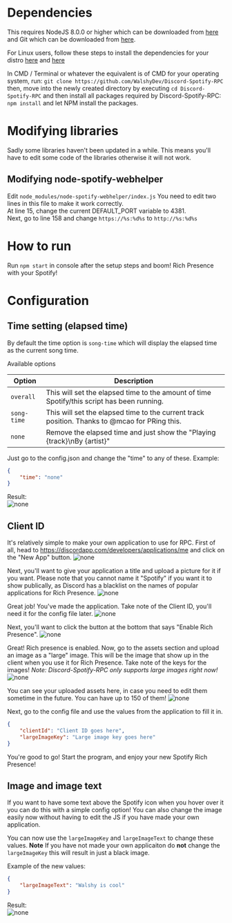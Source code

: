 # Dependencies
This requires NodeJS 8.0.0 or higher which can be downloaded from [here](https://nodejs.org/en/download/) and Git which can be downloaded from [here](https://git-scm.com/).

For Linux users, follow these steps to install the dependencies for your distro [here](https://git-scm.com/download/linux) and [here](https://nodejs.org/en/download/package-manager/)

In CMD / Terminal or whatever the equivalent is of CMD for your operating system, run: `git clone https://github.com/WalshyDev/Discord-Spotify-RPC` then, move into the newly created directory by executing `cd Discord-Spotify-RPC` and then install all packages required by Discord-Spotify-RPC: `npm install` and let NPM install the packages.

# Modifying libraries
Sadly some libraries haven't been updated in a while. This means you'll have to edit some code of the libraries otherwise it will not work.

## Modifying node-spotify-webhelper
Edit `node_modules/node-spotify-webhelper/index.js`
You need to edit two lines in this file to make it work correctly.  
At line 15, change the current DEFAULT_PORT variable to 4381.  
Next, go to line 158 and change `https://%s:%d%s` to `http://%s:%d%s`

# How to run
Run `npm start` in console after the setup steps and boom! Rich Presence with your Spotify!

# Configuration

## Time setting (elapsed time)
By default the time option is `song-time` which will display the elapsed time as the current song time.

Available options  

| Option | Description |
| --- | --- |
| `overall` | This will set the elapsed time to the amount of time Spotify/this script has been running. |
| `song-time` | This will set the elapsed time to the current track position. Thanks to @mcao for PRing this. |
| `none` | Remove the elapsed time and just show the "Playing {track}\nBy {artist}" |

Just go to the config.json and change the "time" to any of these.
Example:
```json
{
    "time": "none"
}
```
Result:  
![none](https://bots.are-pretty.sexy/4eae08.png)

## Client ID
It's relatively simple to make your own application to use for RPC. First of all, head to https://discordapp.com/developers/applications/me and click on the "New App" button.
![none](https://mikecao.me/i/2026c7.png)

Next, you'll want to give your application a title and upload a picture for it if you want. Please note that you cannot name it "Spotify" if you want it to show publically, as Discord has a blacklist on the names of popular applications for Rich Presence.
![none](https://mikecao.me/i/68bdd6.png)

Great job! You've made the application. Take note of the Client ID, you'll need it for the config file later.
![none](https://mikecao.me/i/c5a5b9.png)

Next, you'll want to click the button at the bottom that says "Enable Rich Presence".
![none](https://mikecao.me/i/68d3a8.png)

Great! Rich presence is enabled. Now, go to the assets section and upload an image as a "large" image. This will be the image that show up in the client when you use it for Rich Presence. Take note of the keys for the images! 
*Note: Discord-Spotify-RPC only supports large images right now!*
![none](https://mikecao.me/i/1a8448.png)

You can see your uploaded assets here, in case you need to edit them sometime in the future. You can have up to 150 of them!
![none](https://mikecao.me/i/731626.png)

Next, go to the config file and use the values from the application to fill it in.
```json
{
	"clientId": "Client ID goes here",
	"largeImageKey": "Large image key goes here"
}
```

You're good to go! Start the program, and enjoy your new Spotify Rich Presence!

## Image and image text
If you want to have some text above the Spotify icon when you hover over it you can do this with a simple config option! You can also change the image easily now without having to edit the JS if you have made your own application.

You can now use the `largeImageKey` and `largeImageText` to change these values. **Note** If you have not made your own applicaiton do **not** change the `largeImageKey` this will result in just a black image.

Example of the new values:
```json
{
	"largeImageText": "Walshy is cool"
}
```
Result:  
![none](https://bots.are-pretty.sexy/be34ec.png/be34ec.png)
